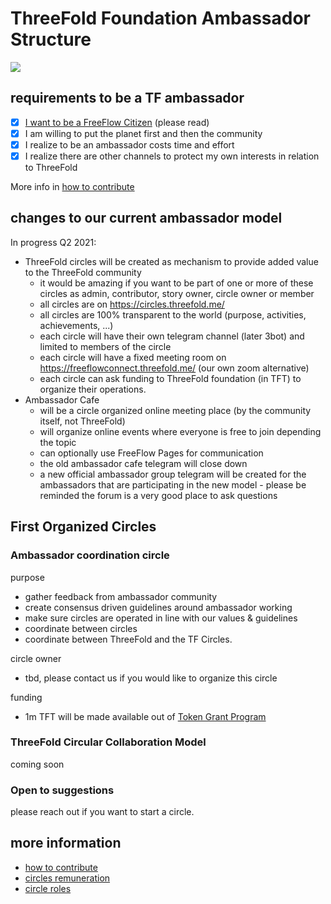 
# ThreeFold Foundation Ambassador Structure

![](img/ambassadors_world.jpg)

## requirements to be a TF ambassador

- [X] [I want to be a FreeFlow Citizen](freeflownation:freeflow_citizen) (please read)
- [X] I am willing to put the planet first and then the community 
- [X] I realize to be an ambassador costs time and effort
- [X] I realize there are other channels to protect my own interests in relation to ThreeFold

More info in [how to contribute](freeflownation:peer2peer_collaboration)

## changes to our current ambassador model

In progress Q2 2021:

- ThreeFold circles will be created as mechanism to provide added value to the ThreeFold community
    - it would be amazing if you want to be part of one or more of these circles as admin, contributor, story owner, circle owner or member
    - all circles are on https://circles.threefold.me/
    - all circles are 100% transparent to the world (purpose, activities, achievements, ...)
    - each circle will have their own telegram channel (later 3bot) and limited to members of the circle
    - each circle will have a fixed meeting room on https://freeflowconnect.threefold.me/ (our own zoom alternative)
    - each circle can ask funding to ThreeFold foundation (in TFT) to organize their operations.
- Ambassador Cafe 
    - will be a circle organized online meeting place (by the community itself, not ThreeFold)
    - will organize online events where everyone is free to join depending the topic
    - can optionally use FreeFlow Pages for communication
    - the old ambassador cafe telegram will close down
    - a new official ambassador group telegram will be created for the ambassadors that are participating in the new model - please be reminded the forum is a very good place to ask questions

## First Organized Circles

### Ambassador coordination circle

purpose

- gather feedback from ambassador community
- create consensus driven guidelines around ambassador working
- make sure circles are operated in line with our values & guidelines
- coordinate between circles
- coordinate between ThreeFold and the TF Circles.

circle owner

- tbd, please contact us if you would like to organize this circle

funding

- 1m TFT will be made available out of [Token Grant Program](grantoverview)

### ThreeFold Circular Collaboration Model

coming soon

### Open to suggestions

please reach out if you want to start a circle.


## more information

- [how to contribute](freeflownation:peer2peer_collaboration)
- [circles remuneration](freeflownation:circles_remuneration)
- [circle roles](freeflownation:circles_roles)